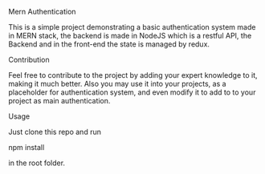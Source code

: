 Mern Authentication

This is a simple project demonstrating a basic authentication system made in MERN stack, the backend is made in NodeJS which is a restful API, the Backend
and in the front-end the state is managed by redux.

Contribution

Feel free to contribute to the project by adding your expert knowledge to it, making it much better. Also you may use it into your projects,
as a placeholder for authentication system, and even modify it to add to to your project as main authentication.

Usage

Just clone this repo and run

npm install 

in the root folder.
